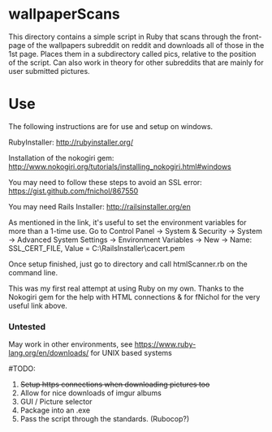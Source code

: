 # wallpaperScans
This directory contains a simple script in Ruby that scans through the front-page of the wallpapers subreddit on reddit and downloads all of those in the 1st page. Places them in a subdirectory called pics, relative to the position of the script.
Can also work in theory for other subreddits that are mainly for user submitted pictures.


# Use
The following instructions are for use and setup on windows.

RubyInstaller:
http://rubyinstaller.org/

Installation of the nokogiri gem:
http://www.nokogiri.org/tutorials/installing_nokogiri.html#windows

You may need to follow these steps to avoid an SSL error:
https://gist.github.com/fnichol/867550

You may need Rails Installer: http://railsinstaller.org/en

As mentioned in the link, it's useful to set the environment variables for more than a 1-time use.
Go to Control Panel -> System & Security -> System -> Advanced System Settings -> Environment Variables -> New -> 
Name: SSL_CERT_FILE, Value = C:\RailsInstaller\cacert.pem

Once setup finished, just go to directory and call htmlScanner.rb on the command line.

This was my first real attempt at using Ruby on my own. Thanks to the Nokogiri gem for the help with HTML connections & for fNichol for the very useful link above.

### Untested ###
May work in other environments, see https://www.ruby-lang.org/en/downloads/ for UNIX based systems

#TODO:
1. ~~Setup https connections when downloading pictures too~~
2. Allow for nice downloads of imgur albums
3. GUI / Picture selector
4. Package into an .exe
5. Pass the script through the standards. (Rubocop?)
